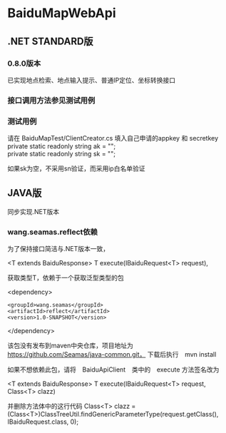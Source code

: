 # BaiduMapWebApi

## .NET STANDARD版

### 0.8.0版本

已实现地点检索、地点输入提示、普通IP定位、坐标转换接口

### 接口调用方法参见测试用例

### 测试用例
请在 <span>BaiduMapTest/ClientCreator.cs</span>
填入自己申请的appkey 和 secretkey
<br>
private static readonly string ak = "";
<br>
private static readonly string sk = "";

如果sk为空，不采用sn验证，而采用ip白名单验证

## JAVA版
同步实现.NET版本

### wang.seamas.reflect依赖
为了保持接口简洁与.NET版本一致，

&lt;T extends BaiduResponse> T execute(IBaiduRequest&lt;T> request), 

获取类型T，依赖于一个获取泛型类型的包

&lt;dependency>

    <groupId>wang.seamas</groupId>
    <artifactId>reflect</artifactId>
    <version>1.0-SNAPSHOT</version>
    
&lt;/dependency>

该包没有发布到maven中央仓库，项目地址为　https://github.com/Seamas/java-common.git，
下载后执行　mvn install


如果不想依赖此包，请将　BaiduApiClient　类中的　execute 方法签名改为

&lt;T extends BaiduResponse> T execute(IBaiduRequest&lt;T> request, Class&lt;T> clazz)

并删除方法体中的这行代码
Class&lt;T> clazz = (Class&lt;T>)ClassTreeUtil.findGenericParameterType(request.getClass(), IBaiduRequest.class, 0);